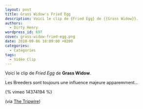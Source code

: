 ```yaml
---
layout: post
title: Grass Widow's Fried Egg
description: Voici le clip de {Fried Egg} de {{Grass Widow}}.
authors:
  - Dirty Henry
wordpress_id: 697
cover: grass-widow-fried-egg.png
date: 2010-09-06 18:09:00 +0200
categories:
  - Catégories
tags:
  - Vidéo Clip
---
```


Voici le clip de _Fried Egg_ de **Grass Widow**.

Les Breeders sont toujours une influence majeure apparemment…

{% vimeo 14374194 %}

(via
[The Tripwire](http://www.thetripwire.com/tripwiretv/2010/08/25/video-grass-widow-fried-egg/))
